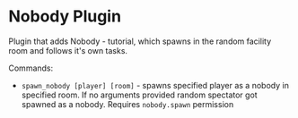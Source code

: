 # Nobody Plugin

Plugin that adds Nobody - tutorial, which spawns in the random facility room and follows it's own tasks.

Commands:
- `spawn_nobody [player] [room]` - spawns specified player as a nobody in specified room. If no arguments provided random spectator got spawned as a nobody. Requires `nobody.spawn` permission
